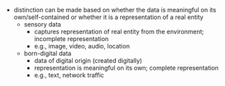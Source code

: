 - distinction can be made based on whether the data is meaningful on its own/self-contained or whether it is a representation of a real entity
	- sensory data
		- captures representation of real entity from the environment; incomplete representation
		- e.g., image, video, audio, location
	- born-digital data
		- data of digital origin (created digitally)
		- representation is meaningful on its own; complete representation
		- e.g., text, network traffic